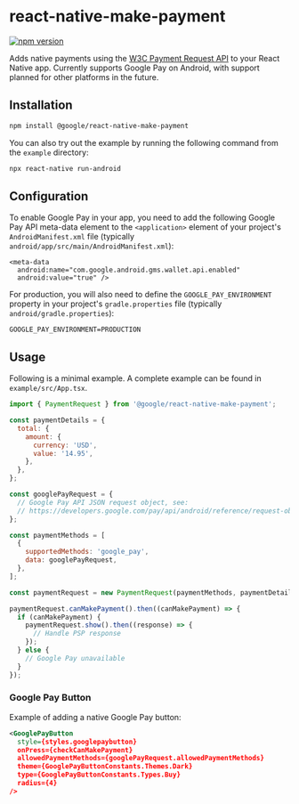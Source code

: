 # react-native-make-payment

[![npm version](https://badge.fury.io/js/@google%2Freact-native-make-payment.svg)](https://badge.fury.io/js/@google%2Freact-native-make-payment)

Adds native payments using the [W3C Payment Request API](https://web.dev/how-payment-request-api-works/) to your
React Native app. Currently supports Google Pay on Android,
with support planned for other platforms in the future.

## Installation

```sh
npm install @google/react-native-make-payment
```

You can also try out the example by running the following command from the `example` directory:

```sh
npx react-native run-android
```

## Configuration

To enable Google Pay in your app, you need to add the
following Google Pay API meta-data element to the
`<application>` element of your project's `AndroidManifest.xml`
file (typically `android/app/src/main/AndroidManifest.xml`):

```
<meta-data
  android:name="com.google.android.gms.wallet.api.enabled"
  android:value="true" />
```

For production, you will also need to define the
`GOOGLE_PAY_ENVIRONMENT` property in your project's
`gradle.properties` file (typically `android/gradle.properties`):

```
GOOGLE_PAY_ENVIRONMENT=PRODUCTION
```

## Usage

Following is a minimal example. A complete example can be
found in `example/src/App.tsx`.

```js
import { PaymentRequest } from '@google/react-native-make-payment';

const paymentDetails = {
  total: {
    amount: {
      currency: 'USD',
      value: '14.95',
    },
  },
};

const googlePayRequest = {
  // Google Pay API JSON request object, see:
  // https://developers.google.com/pay/api/android/reference/request-objects
};

const paymentMethods = [
  {
    supportedMethods: 'google_pay',
    data: googlePayRequest,
  },
];

const paymentRequest = new PaymentRequest(paymentMethods, paymentDetails);

paymentRequest.canMakePayment().then((canMakePayment) => {
  if (canMakePayment) {
    paymentRequest.show().then((response) => {
      // Handle PSP response
    });
  } else {
    // Google Pay unavailable
  }
});
```

### Google Pay Button

Example of adding a native Google Pay button:

```xml
<GooglePayButton
  style={styles.googlepaybutton}
  onPress={checkCanMakePayment}
  allowedPaymentMethods={googlePayRequest.allowedPaymentMethods}
  theme={GooglePayButtonConstants.Themes.Dark}
  type={GooglePayButtonConstants.Types.Buy}
  radius={4}
/>
```
